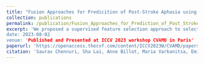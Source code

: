 ```yaml
---
title: "Fusion Approaches for Predicition of Post-Stroke Aphasia using Multi-modal Neuroimaging Data"
collection: publications
permalink: /publication/Fusion_Approaches_for_Prediction_of_Post_Stroke_Aphasia_Severity_using_Multi-Modal_Neuroimaging_data
excerpt: 'We proposed a supervised feature selection approach to select appropriate features in low data regimes for clinical relevance an understanding. 
date: 2023-08-02
venue: 'Published and Presented at ICCV 2023 workshop CVAMD in Paris'
paperurl: 'https://openaccess.thecvf.com/content/ICCV2023W/CVAMD/papers/Chennuri_Fusion_Approaches_to_Predict_Post-Stroke_Aphasia_Severity_from_Multimodal_Neuroimaging_ICCVW_2023_paper.pdf'
citation: 'Saurav Chennuri, Sha Lai, Anne Billot, Maria Varkanitsa, Emily Braun, Swathi Kiran, Archana Venkataraman, Janusz Konrad, Prakash Ishwar, Margrit Betke. (2023). ;<i>ICCV CVAMD</i>.'
---
```

<!-- This paper is about the number 3. The number 4 is left for future work. -->


 